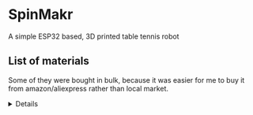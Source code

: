 # SpinMakr
A simple ESP32 based, 3D printed table tennis robot
## List of materials
Some of they were bought in bulk, because it was easier for me to buy it from amazon/aliexpress rather than local market.
<details> 
  
| Part               | Model                                | Quantity needed | Reference Link                                       |
|--------------------|--------------------------------------|-----------------|------------------------------------------------------|
| BLDC Motors        | A2208 KV1400                         | 3               | https://www.aliexpress.us/item/2255800409217841.html |
| Feeding Motor      | JGY370 23rpm 12V                     | 1               | https://www.aliexpress.us/item/2251832868183245.html |
| Cables             | 16 AWG silicon cable 10m             | 1               | https://www.aliexpress.us/item/3256802515538882.html |
| ESP32              | ESP32-CH9102X 30 Pin                 | 1               | https://www.aliexpress.us/item/3256801449980777.html |
| female socket      | 15 pin female header socket          | 2               | https://www.amazon.com/gp/product/B0BZP9G3JX         |
| Motor driver       | L293d                                | 1               | https://www.amazon.com/gp/product/B0992Q7ZY1         |
| Ball bearings      | 1500 count                           | 1               | https://www.amazon.com/gp/product/B000HKKY7C         |
| Bullet connector   | 2mm (10 pair)                        | 2               | https://www.aliexpress.us/item/2251832650890588.html |
| Shrink tubing      | D4mm x L5m                           | 1               | https://www.aliexpress.us/item/2251832652651178.html |
| Brass inserts      | M3 x D5.0 x L4.0 (100pcs)            | 1               | https://www.aliexpress.us/item/2255800046543591.html |
| IR sensor          | -                                    | 1               | https://www.aliexpress.us/item/2251832135649843.html |
| ESC controllers    | 4 pieces                             | 1               | https://www.aliexpress.us/item/3256801079565080.html |
| Servos             | DS3218 Pro-180 20kg-cm               | 2               | https://www.aliexpress.us/item/2251801756814911.html |
| Bearings           | 3x8x4mm                              | 2               | https://www.amazon.com/gp/product/B00ZHSRCFQ         |
| Power supply       | MEANWELL LRS-350-12                  | 1               | https://www.amazon.com/gp/product/B07VTLJS18/        |
| Buck converter     | LM2596                               | 3               | https://www.amazon.com/gp/product/B076H3XHXP         |
| 5ohm resistor      | 5W                                   | 1               | https://www.amazon.com/dp/B09TXD9NKR                 |
| 1kOhm              | 1/4W                                 | 3               | -                                                    |
| Transistor         | TIP-147 package TO-247               | 1               | -                                                    |
| Schottky Diode     | MBR2035 or equivalent package TO-220 | 1               | -                                                    |
| Capacitor          | 35V electrolytic                     | 1               | -                                                    |
| Energy Dumper      | order it on JLCPCB                   | 1               | Gerber download link: toDo                           |
| ESP32 robot shield | order it on JLCPCB                   | 1               | Gerber download link: toDo                           |
| Male pin headers   | 40 pin                               | 1               | -                                                    |
| M3 bolts           | various lengths                      | 12              | https://www.amazon.com/gp/product/B0BMQFHDBH         |
</details>

